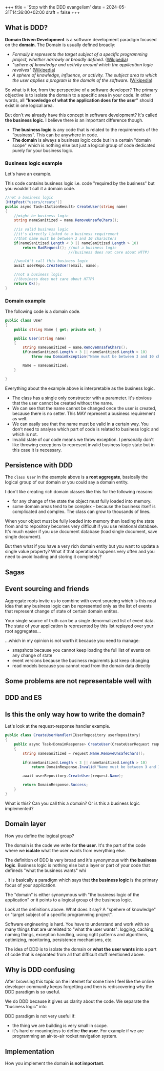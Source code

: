 +++
title = 'Stop with the DDD evangelism'
date = 2024-05-31T14:36:00+02:00
draft = false
+++

## What is DDD?

**Domain Driven Development** is a software development paradigm focused on the **domain**. The Domain is usually defined broadly:

- *Formally it represents the target subject of a specific programming project, whether narrowly or broadly defined.* ([Wikipedia](https://en.wikipedia.org/wiki/Domain_(software_engineering)))
- *"sphere of knowledge and activity around which the application logic revolves"* ([Wikipedia](https://en.wikipedia.org/wiki/Domain_(software_engineering)))
- *A sphere of knowledge, influence, or activity. The subject area to which the user applies a program is the domain of the software.* ([Wikipedia](https://en.wikipedia.org/wiki/Domain_(software_engineering)))

So what is it for, from the perspective of a software developer? The primary objective is to isolate the domain to a specific area in your code. In other words, all **"knowledge of what the application does for the user"** should exist in one logical area. 

But don't we already have this concept in software development? It's called **the business logic**. I believe there is an important difference though.

- **The business logic** is any code that is related to the requirements of the "business". This can be anywhere in code.
- **The domain** is always a business logic code but in a certain "domain scope" which is nothing else but just a logical group of code dedicated purely for your business logic.

### Business logic example

Let's have an example.

This code contains business logic i.e. code "required by the business" but you wouldn't call it a domain code.

```csharp
//not a business logic
[HttpPost("users/create")]
public async Task<IActionResult> CreateUser(string name)
{
    //might be business logic
    string nameSanitized = name.RemoveUnsafeChars();
    
    //is valid business logic
    //it's directly linked to a business requirement
    //that name must be between 3 and 10 characters
    if(nameSanitized.Length < 3 || nameSanitized.Length > 10)
        return BadRequest(); //not a business logic 
                             //(business does not care about HTTP)

    //would't call this business logic
    await userRepo.CreateUser(email, name);

    //not a business logic
    //(business does not care about HTTP)
    return Ok();
}
```
### Domain example

The following code is a domain code.

```csharp
public class User
{
    public string Name { get; private set; }

    public User(string name)
    {
        string nameSanitized = name.RemoveUnsafeChars();
        if(nameSanitized.Length < 3 || nameSanitized.Length > 10)
            throw new DomainException("Name must be between 3 and 10 characters long");

        Name = nameSanitized; 
    }

}
```

Everything about the example above is interpretable as the business logic.
- The class has a single only constructor with a parameter. It's obvious that the user cannot be created without the name.
- We can see that the name cannot be changed once the user is created, because there is no setter. This MAY represent a business requirement as well.
- We can easily see that the name must be valid in a certain way. You don't need to analyse which part of code is related to business logic and which is not.
- Invalid state of our code means we throw exception. I personally don't like throwing exceptions to represent invalid business logic state but in this case it is necessary.

## Persistence with DDD

The `class User` in the example above is a **root aggregate**, basically the logical group of our domain or you could say a domain entity.

I don't like creating rich domain classes like this for the following reasons:

- for any change of the state the object must fully loaded into memory.
- some domain areas tend to be complex - because the business itself is complicated and complex. The class can grow to thousands of lines.

When your object must be fully loaded into memory then loading the state from and to repository becomes very difficult if you use relational database. It's much easier if you use document database (load single document, save single document).

But then what if you have a very rich domain entity but you want to update a single value property? What if that operations happens very often and you need to avoid loading and storing it completely?

## Sagas



## Event sourcing and friends

Aggregate roots invite us to combine with event sourcing which is this neat idea that any business logic can be represented only as the list of events that represent change of state of certain domain entites.

Your single source of truth can be a single denormalized list of event data. The state of your application is represented by this list replayed over your root aggregates...

...which in my opinion is not worth it because you need to manage:

- snapshots because you cannot keep loading the full list of events on any change of state
- event versions because the business requiremts just keep changing
- read models because you cannot read from the domain data directly

## Some problems are not representable well with 

## DDD and ES


## Is this the only way how to write the domain?

Let's look at the request-response handler example.

```csharp
public class CreateUserHandler(IUserRepository userRepository)
{
    public async Task<DomainResponse> CreateUser(CreateUserRequest request)
    {
        string nameSanitized = request.Name.RemoveUnsafeChars();
    
        if(nameSanitized.Length < 3 || nameSanitized.Length > 10)
            return DomainResponse.Invalid("Name must be between 3 and 10 characters");

        await userRepository.CreateUser(request.Name);

        return DomainResponse.Success;
    }
}
```

What is this? Can you call this a domain? Or is this a business logic implemented?


## Domain layer

How you define the logical group?




The domain is the code we write for **the user**. It's the part of the code where we **isolate** what the user wants from everything else.

The definition of DDD is very broad and it's synonymous with **the business logic**. Business logic is nothing else but a layer or part of your code that defineds "what the business wants" whi



. It is basically a paradigm which says that **the business logic** is the primary focus of your application.

The "domain" is either synonymous with "the business logic of the application" or it points to a logical group of the business logic. 





Look at the definitions above. What does it say? A "spehere of knowledge" or "target subject of a specific programming project". 

Software engineering is hard. You have to understand and work with so many things that are unrelated to "what the user wants": logging, caching, naming things, exception handling, using right patterns and algorithms, optimizing, monitoring, persistence mechanisms, etc.

The idea of DDD is to isolate the domain or **what the user wants** into a part of code that is separated from all that difficult stuff mentioned above.

## Why is DDD confusing

After browsing this topic on the internet for some time I feel like the online developer community keeps forgetting and then is rediscovering why the DDD paradigm is so useful.

We do DDD because it gives us clarity about the code. We separate the "business logic" into 



DDD paradigm is not very useful if:

- the thing we are building is very small in scope. 
- it's hard or meaningless to define **the user**. For example if we are programming an air-to-air rocket navigation system.



## Implementation

How you implement the domain **is not important**. 